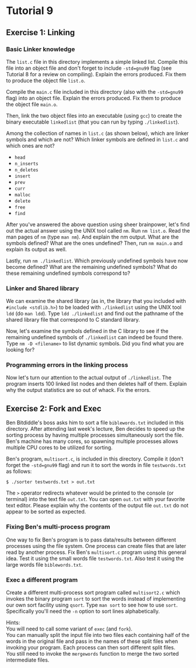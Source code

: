 Tutorial 9
=========

Exercise 1: Linking
-----

### Basic Linker knowledge

The `list.c` file in this directory implements a simple linked list. Compile this file into an object file and don't forget to include `-std=gnu99` flag (see Tutorial 8 for a review on compiling). Explain the errors produced. Fix them to produce the object file `list.o`.

Compile the `main.c` file included in this directory (also with the `-std=gnu99` flag) into an object file. Explain the errors produced. Fix them to produce the object file `main.o`.

Then, link the two object files into an executable (using `gcc`) to create the binary executable `linkedlist` (that you can run by typing `./linkedlist`).

Among the collection of names in `list.c` (as shown below), which are linker symbols and which are not? Which linker symbols are defined in `list.c` and which ones are not?
* `head`
* `n_inserts`
* `n_deletes`
* `insert`
* `prev`
* `curr`
* `malloc`
* `delete`
* `free`
* `find`

After you've answered the above question using sheer brainpower, let's find out the actual answer using the UNIX tool called `nm`. Run `nm list.o`. Read the man pages of `nm` (type `man nm`). And explain the nm output.  What are the symbols defined? What are the ones undefined? Then, run `nm main.o` and explain its output as well.

Lastly, run `nm ./linkedlist`. Which previously undefined symbols have now become defined? What are the remaining undefined symbols? What do these remaining undefined symbols correspond to?

### Linker and Shared library

We can examine the shared library (as in, the library that you included with `#include <stdlib.h>`) to be loaded with `./linkedlist` using the UNIX tool `ldd` (do `man ldd`). Type `ldd ./linkedlist` and find out the pathname of the shared library file that correspond to C standard library.

Now, let's examine the symbols defined in the C library to see if the remaining undefined symbols of  `./linkedlist` can indeed be found there. Type `nm -D <filename>` to list dynamic symbols. Did you find what you are looking for?

### Programming errors in the linking process

Now let's turn our attention to the actual output of `./linkedlist`. The program inserts 100 linked list nodes and then deletes half of them. Explain why the output statistics are so out of whack. Fix the errors.

Exercise 2: Fork and Exec
-----

Ben Bitdiddle's boss asks him to sort a file `biblewords.txt` included in this directory. After attending last week's lecture, Ben decides to speed up the sorting process by having multiple processes simultaneously sort the file.  Ben's machine has many cores, so spawning multiple processes allows multiple CPU cores to be utilized for sorting.

Ben's program, `multisort.c`, is included in this directory. Compile it (don't forget the `-std=gnu99` flag) and run it to sort the words in file `testwords.txt` as follows:

```
$ ./sorter testwords.txt > out.txt
```

The `>` operator redirects whatever would be printed to the console (or terminal) into the text file `out.txt`. You can open `out.txt` with your favorite text editor. Please explain why the contents of the output file `out.txt` do not appear to be sorted as expected.

### Fixing Ben's multi-process program

One way to fix Ben's program is to pass data/results between different processes using the file system. One process can create files that are later read by another process. Fix Ben's `multisort.c` program using this general idea.  Test it using the small words file `testwords.txt`. Also test it using the large words file `biblewords.txt`.

### Exec a different program
Create a different multi-process sort program called `multisort2.c` which invokes the binary program `sort` to sort the words instead of implementing our own sort facility using `qsort`. Type `man sort` to see how to use `sort`. Specifically you'll need the `-n` option to sort lines alphabetically.

Hints:  
You will need to call some variant of `exec` (and `fork`).  
You can manually split the input file into two files each containing half of the words in the original file and pass in the names of these split files when invoking your program. Each process can then sort different split files.  
You still need to invoke the `mergewords` function to merge the two sorted intermediate files.
